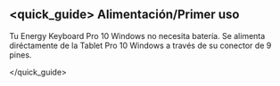 ## <quick_guide> Alimentación/Primer uso

Tu Energy Keyboard Pro 10 Windows no necesita batería. Se alimenta diréctamente de la Tablet Pro 10 Windows a través de su conector de 9 pines.

</quick_guide>

